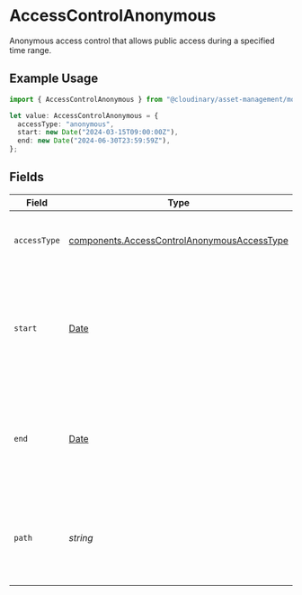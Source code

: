 # AccessControlAnonymous

Anonymous access control that allows public access during a specified time range.

## Example Usage

```typescript
import { AccessControlAnonymous } from "@cloudinary/asset-management/models/components";

let value: AccessControlAnonymous = {
  accessType: "anonymous",
  start: new Date("2024-03-15T09:00:00Z"),
  end: new Date("2024-06-30T23:59:59Z"),
};
```

## Fields

| Field                                                                                                      | Type                                                                                                       | Required                                                                                                   | Description                                                                                                | Example                                                                                                    |
| ---------------------------------------------------------------------------------------------------------- | ---------------------------------------------------------------------------------------------------------- | ---------------------------------------------------------------------------------------------------------- | ---------------------------------------------------------------------------------------------------------- | ---------------------------------------------------------------------------------------------------------- |
| `accessType`                                                                                               | [components.AccessControlAnonymousAccessType](../../models/components/accesscontrolanonymousaccesstype.md) | :heavy_check_mark:                                                                                         | The type of access control to apply to the asset.                                                          |                                                                                                            |
| `start`                                                                                                    | [Date](https://developer.mozilla.org/en-US/docs/Web/JavaScript/Reference/Global_Objects/Date)              | :heavy_minus_sign:                                                                                         | The start date and time (in ISO 8601 format) when anonymous access becomes available.                      | 2024-03-15T09:00:00Z                                                                                       |
| `end`                                                                                                      | [Date](https://developer.mozilla.org/en-US/docs/Web/JavaScript/Reference/Global_Objects/Date)              | :heavy_minus_sign:                                                                                         | The end date and time (in ISO 8601 format) when anonymous access expires.                                  | 2024-06-30T23:59:59Z                                                                                       |
| `path`                                                                                                     | *string*                                                                                                   | :heavy_minus_sign:                                                                                         | The specific path pattern for which this access control applies.                                           | /images/public/*                                                                                           |